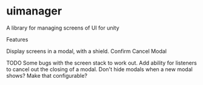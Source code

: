 # uimanager
A library for managing screens of UI for unity


Features

Display screens in a modal, with a shield.
Confirm Cancel Modal

TODO
Some bugs with the screen stack to work out.
Add ability for listeners to cancel out the closing of a modal.
Don't hide modals when a new modal shows? Make that configurable?